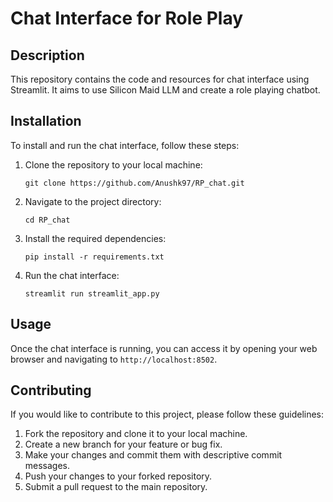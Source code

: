 # Chat Interface for Role Play

## Description

This repository contains the code and resources for chat interface using Streamlit. It aims to use Silicon Maid LLM and create a role playing chatbot.

## Installation
To install and run the chat interface, follow these steps:

1. Clone the repository to your local machine:
    ```
    git clone https://github.com/Anushk97/RP_chat.git
    ```

2. Navigate to the project directory:
    ```
    cd RP_chat
    ```

3. Install the required dependencies:
    ```
    pip install -r requirements.txt
    ```

4. Run the chat interface:
    ```
    streamlit run streamlit_app.py
    ```

## Usage
Once the chat interface is running, you can access it by opening your web browser and navigating to `http://localhost:8502`.

## Contributing
If you would like to contribute to this project, please follow these guidelines:

1. Fork the repository and clone it to your local machine.
2. Create a new branch for your feature or bug fix.
3. Make your changes and commit them with descriptive commit messages.
4. Push your changes to your forked repository.
5. Submit a pull request to the main repository.

